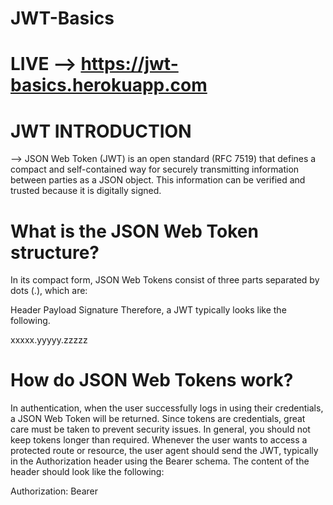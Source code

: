 # JWT-Basics

# LIVE --> https://jwt-basics.herokuapp.com

# JWT INTRODUCTION

--> JSON Web Token (JWT) is an open standard (RFC 7519) that defines a compact and self-contained way for securely 
transmitting information between parties as a JSON object. This information can be verified and trusted because it is digitally signed.

# What is the JSON Web Token structure?

In its compact form, JSON Web Tokens consist of three parts separated by dots (.), which are:

Header
Payload
Signature
Therefore, a JWT typically looks like the following.

xxxxx.yyyyy.zzzzz

# How do JSON Web Tokens work?

In authentication, when the user successfully logs in using their credentials, a JSON Web Token will be returned. 
Since tokens are credentials, great care must be taken to prevent security issues. In general, you should not keep tokens longer than required.
Whenever the user wants to access a protected route or resource, the user agent should send the JWT, typically in the Authorization header using the Bearer schema. The content of the header should look like the following:

Authorization: Bearer <token>



